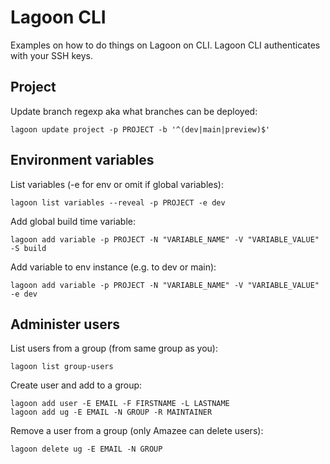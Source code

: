 # Lagoon CLI

Examples on how to do things on Lagoon on CLI. Lagoon CLI authenticates with your SSH keys.

## Project

Update branch regexp aka what branches can be deployed:

```console
lagoon update project -p PROJECT -b '^(dev|main|preview)$'
```

## Environment variables

List variables (-e for env or omit if global variables):

```console
lagoon list variables --reveal -p PROJECT -e dev
```

Add global build time variable:

```console
lagoon add variable -p PROJECT -N "VARIABLE_NAME" -V "VARIABLE_VALUE" -S build
```

Add variable to env instance (e.g. to dev or main):

```console
lagoon add variable -p PROJECT -N "VARIABLE_NAME" -V "VARIABLE_VALUE" -e dev
```

## Administer users

List users from a group (from same group as you):

```console
lagoon list group-users
```

Create user and add to a group:

```console
lagoon add user -E EMAIL -F FIRSTNAME -L LASTNAME
lagoon add ug -E EMAIL -N GROUP -R MAINTAINER
```

Remove a user from a group (only Amazee can delete users):

```console
lagoon delete ug -E EMAIL -N GROUP
```

